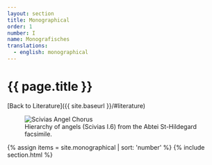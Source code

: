 ```yaml
---
layout: section
title: Monographical
order: 1
number: I
name: Monografisches
translations:
  - english: monographical
---
```


# {{ page.title }}
[Back to Literature]({{ site.baseurl }}/#literature)

<figure>
  <img src = "{{ site.baseurl }}/public/images/scivias-angels-2-lower-res.jpg"
    alt = "Scivias Angel Chorus">
    <figcaption> Hierarchy of angels (Scivias I.6) from the Abtei St-Hildegard facsimile. </figcaption>
</figure>
<!-- ![old book place holder]({{ site.baseurl }}/public/images/old_book_placeholder.jpg) -->

{% assign items = site.monographical | sort: 'number' %}
{% include section.html %}
